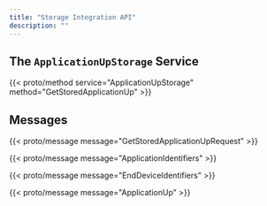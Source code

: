 ```yaml
---
title: "Storage Integration API"
description: ""
---
```


## The `ApplicationUpStorage` Service

{{< proto/method service="ApplicationUpStorage" method="GetStoredApplicationUp" >}}

## Messages

{{< proto/message message="GetStoredApplicationUpRequest" >}}

{{< proto/message message="ApplicationIdentifiers" >}}

{{< proto/message message="EndDeviceIdentifiers" >}}

{{< proto/message message="ApplicationUp" >}}
